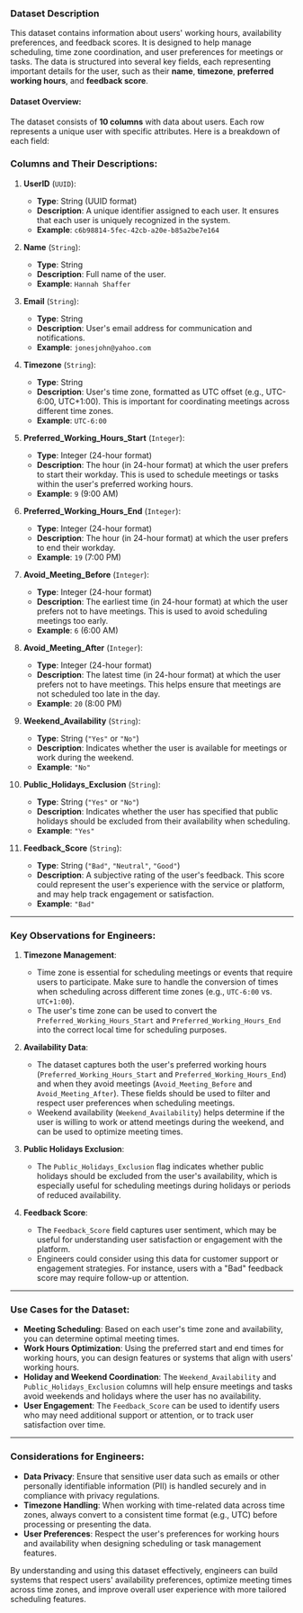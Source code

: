 ### Dataset Description

This dataset contains information about users' working hours, availability preferences, and feedback scores. It is designed to help manage scheduling, time zone coordination, and user preferences for meetings or tasks. The data is structured into several key fields, each representing important details for the user, such as their **name**, **timezone**, **preferred working hours**, and **feedback score**.

#### **Dataset Overview:**

The dataset consists of **10 columns** with data about users. Each row represents a unique user with specific attributes. Here is a breakdown of each field:

### Columns and Their Descriptions:

1. **UserID** (`UUID`):

   - **Type**: String (UUID format)
   - **Description**: A unique identifier assigned to each user. It ensures that each user is uniquely recognized in the system.
   - **Example**: `c6b98814-5fec-42cb-a20e-b85a2be7e164`

2. **Name** (`String`):

   - **Type**: String
   - **Description**: Full name of the user.
   - **Example**: `Hannah Shaffer`

3. **Email** (`String`):

   - **Type**: String
   - **Description**: User's email address for communication and notifications.
   - **Example**: `jonesjohn@yahoo.com`

4. **Timezone** (`String`):

   - **Type**: String
   - **Description**: User's time zone, formatted as UTC offset (e.g., UTC-6:00, UTC+1:00). This is important for coordinating meetings across different time zones.
   - **Example**: `UTC-6:00`

5. **Preferred_Working_Hours_Start** (`Integer`):

   - **Type**: Integer (24-hour format)
   - **Description**: The hour (in 24-hour format) at which the user prefers to start their workday. This is used to schedule meetings or tasks within the user's preferred working hours.
   - **Example**: `9` (9:00 AM)

6. **Preferred_Working_Hours_End** (`Integer`):

   - **Type**: Integer (24-hour format)
   - **Description**: The hour (in 24-hour format) at which the user prefers to end their workday.
   - **Example**: `19` (7:00 PM)

7. **Avoid_Meeting_Before** (`Integer`):

   - **Type**: Integer (24-hour format)
   - **Description**: The earliest time (in 24-hour format) at which the user prefers not to have meetings. This is used to avoid scheduling meetings too early.
   - **Example**: `6` (6:00 AM)

8. **Avoid_Meeting_After** (`Integer`):

   - **Type**: Integer (24-hour format)
   - **Description**: The latest time (in 24-hour format) at which the user prefers not to have meetings. This helps ensure that meetings are not scheduled too late in the day.
   - **Example**: `20` (8:00 PM)

9. **Weekend_Availability** (`String`):

   - **Type**: String (`"Yes"` or `"No"`)
   - **Description**: Indicates whether the user is available for meetings or work during the weekend.
   - **Example**: `"No"`

10. **Public_Holidays_Exclusion** (`String`):

    - **Type**: String (`"Yes"` or `"No"`)
    - **Description**: Indicates whether the user has specified that public holidays should be excluded from their availability when scheduling.
    - **Example**: `"Yes"`

11. **Feedback_Score** (`String`):
    - **Type**: String (`"Bad"`, `"Neutral"`, `"Good"`)
    - **Description**: A subjective rating of the user's feedback. This score could represent the user's experience with the service or platform, and may help track engagement or satisfaction.
    - **Example**: `"Bad"`

---

### **Key Observations for Engineers:**

1. **Timezone Management**:

   - Time zone is essential for scheduling meetings or events that require users to participate. Make sure to handle the conversion of times when scheduling across different time zones (e.g., `UTC-6:00` vs. `UTC+1:00`).
   - The user's time zone can be used to convert the `Preferred_Working_Hours_Start` and `Preferred_Working_Hours_End` into the correct local time for scheduling purposes.

2. **Availability Data**:

   - The dataset captures both the user's preferred working hours (`Preferred_Working_Hours_Start` and `Preferred_Working_Hours_End`) and when they avoid meetings (`Avoid_Meeting_Before` and `Avoid_Meeting_After`). These fields should be used to filter and respect user preferences when scheduling meetings.
   - Weekend availability (`Weekend_Availability`) helps determine if the user is willing to work or attend meetings during the weekend, and can be used to optimize meeting times.

3. **Public Holidays Exclusion**:

   - The `Public_Holidays_Exclusion` flag indicates whether public holidays should be excluded from the user's availability, which is especially useful for scheduling meetings during holidays or periods of reduced availability.

4. **Feedback Score**:
   - The `Feedback_Score` field captures user sentiment, which may be useful for understanding user satisfaction or engagement with the platform.
   - Engineers could consider using this data for customer support or engagement strategies. For instance, users with a "Bad" feedback score may require follow-up or attention.

---

### **Use Cases for the Dataset:**

- **Meeting Scheduling**: Based on each user's time zone and availability, you can determine optimal meeting times.
- **Work Hours Optimization**: Using the preferred start and end times for working hours, you can design features or systems that align with users' working hours.
- **Holiday and Weekend Coordination**: The `Weekend_Availability` and `Public_Holidays_Exclusion` columns will help ensure meetings and tasks avoid weekends and holidays where the user has no availability.
- **User Engagement**: The `Feedback_Score` can be used to identify users who may need additional support or attention, or to track user satisfaction over time.

---

### **Considerations for Engineers**:

- **Data Privacy**: Ensure that sensitive user data such as emails or other personally identifiable information (PII) is handled securely and in compliance with privacy regulations.
- **Timezone Handling**: When working with time-related data across time zones, always convert to a consistent time format (e.g., UTC) before processing or presenting the data.
- **User Preferences**: Respect the user's preferences for working hours and availability when designing scheduling or task management features.

By understanding and using this dataset effectively, engineers can build systems that respect users' availability preferences, optimize meeting times across time zones, and improve overall user experience with more tailored scheduling features.

